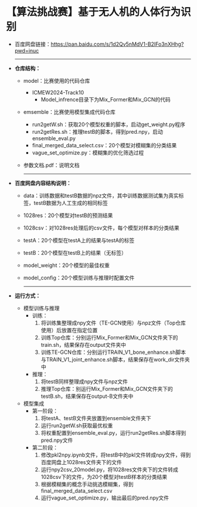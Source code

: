 # 【算法挑战赛】基于无人机的人体行为识别

- 百度网盘链接：https://pan.baidu.com/s/1d2Qv5nMdV1-B2IFo3nXHhg?pwd=inuc 

  ------

  
- **仓库结构：**
  - model：比赛使用的代码仓库
    - ICMEW2024-Track10
      - Model_infrence目录下为Mix_Former和Mix_GCN的代码
  - emsemble：比赛使用模型集成代码仓库
    - run2getW.sh：获取20个模型权重的脚本，启动get_weight.py程序
    - run2getRes.sh：推理testB的脚本，得到pred.npy，启动ensemble_eval.py
    - final_merged_data_select.csv：20个模型对模糊集的分类结果
    - vague_set_optimize.py：模糊集的优化筛选过程
  - 参数文档.pdf：说明文档

    ------
  
    
  
- **百度网盘内容结构说明：**
  - data：训练数据和testB数据的npz文件，其中训练数据测试集为真实标签，testB数据为人工生成的相同标签
  - 1028res：20个模型对testB的预测结果
  - 1028csv：对1028res处理后的csv文件，每个模型对样本的分类结果
  - testA：20个模型在testA上的结果与testA的标签
  - testB：20个模型在testB上的结果（无标签）
  - model_weight：20个模型的最佳权重
  - model_config：20个模型训练与推理时配置文件

    ------
  
    
  
- **运行方式：**
  - 模型训练与推理
    - 训练：
      1. 将训练集整理成npy文件（TE-GCN使用）与npz文件（Top仓库使用）后放置在指定位置
      2. 训练Top仓库：分别运行Mix_Former和Mix_GCN文件夹下的train.sh，结果保存在output文件夹中
      3. 训练TE-GCN仓库：分别运行TRAIN_V1_bone_enhance.sh脚本与TRAIN_V1_joint_enhance.sh脚本，结果保存在work_dir文件夹中
    - 推理：
      1. 将testB同样整理成npy文件与npz文件
      2. 推理Top仓库：别运行Mix_Former和Mix_GCN文件夹下的testB.sh，结果保存在output-B文件夹中
  - 模型集成
    - 第一阶段：
      1. 将testA、testB文件夹放置到ensemble文件夹下
      2. 运行run2getW.sh获取最优权重
      3. 将权重配置到ensemble_eval.py，运行run2getRes.sh脚本得到pred.npy文件
    - 第二阶段：
      1. 修改pkl2npy.ipynb文件，将testB中的pkl文件转成npy文件，得到百度网盘上1028res文件夹下的文件
      2. 运行npy2csv_20model.py，将1028res文件夹下的文件转成1028csv下的文件，为20个模型对testB样本的分类结果
      3. 根据模糊集的概念手动挑选模糊集，得到final_merged_data_select.csv
      4. 运行vague_set_optimize.py，输出最后的pred.npy文件